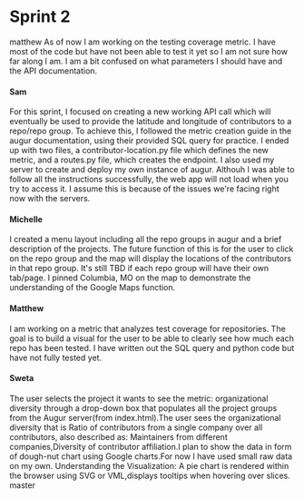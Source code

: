 # Sprint 2
matthew
As of now I am working on the testing coverage metric. I have most of the code but have not been able to test it yet so I am not sure how far along I am. I am a bit confused on what parameters I should have and the API documentation. 


#### Sam
For this sprint, I focused on creating a new working API call which will eventually be used to provide the latitude and longitude of contributors to a repo/repo group.  To achieve this, I followed the metric creation guide in the augur documentation, using their provided SQL query for practice.  I ended up with two files, a contributor-location.py file which defines the new metric, and a routes.py file, which creates the endpoint.  I also used my server to create and deploy my own instance of augur.  Althouh I was able to follow all the instructions successfully, the web app will not load when you try to access it.  I assume this is because of the issues we're facing right now with the servers.

#### Michelle
I created a menu layout including all the repo groups in augur and a brief description of the projects. The future function of this is for the user to click on the repo group and the map will display the locations of the contributors in that repo group. It's still TBD if each repo group will have their own tab/page. I pinned Columbia, MO on the map to demonstrate the understanding of the Google Maps function.

#### Matthew
I am working on a metric that analyzes test coverage for repositories. The goal is to build a visual for the user to be able to clearly see how much each repo has been tested. I have written out the SQL query and python code but have not fully tested yet.

#### Sweta
The user selects the project it wants to see the metric: organizational diversity through a drop-down box that populates all the project groups from the Augur server(from index.html).The user sees the organizational diversity that is Ratio of contributors from a single company over all contributors, also described as: Maintainers from different companies,Diversity of contributor affiliation.I plan to show the data in form of dough-nut chart using Google charts.For now I have used small raw data on my own.
Understanding the Visualization:
A pie chart is rendered within the browser using SVG or VML,displays tooltips when hovering over slices.
master
